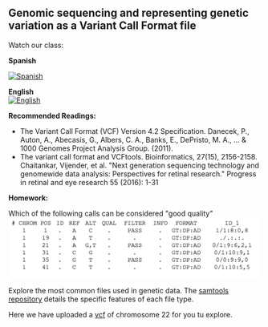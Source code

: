 ## Genomic sequencing and representing genetic variation as a Variant Call Format file

Watch our class: 

**Spanish**

[![Spanish](https://img.youtube.com/vi/0NRCSABJl24/0.jpg)](https://www.youtube.com/watch?v=0NRCSABJl24)

**English**\
[![English](https://img.youtube.com/vi/T53riKd3k6U/0.jpg)](https://youtube.com/watch?v=T53riKd3k6U)

**Recommended Readings:**

- The Variant Call Format (VCF) Version 4.2 Specification.  Danecek, P., Auton, A., Abecasis, G., Albers, C. A., Banks, E., 
DePristo, M. A., ... & 1000 Genomes Project Analysis Group. (2011). 
- The variant call format and VCFtools. Bioinformatics, 27(15), 2156-2158.  Chaitankar, Vijender, et al. "Next generation sequencing technology and 
genomewide data analysis: Perspectives for retinal research." Progress in retinal and eye research 55 (2016): 1-31 


**Homework:**

Which of the following calls can be considered "good quality"
![vcf_image](vcf_homework.png)

Explore the most common files used in genetic data. The [samtools repository](https://github.com/samtools/hts-specs) details the specific features of each file type.

Here we have uploaded a [vcf](/Module_1_Introduction/Week_2/chr22.vcf) of  chromosome 22 for you tu explore.
